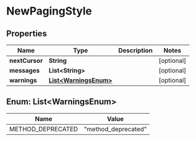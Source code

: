 

# NewPagingStyle


## Properties

| Name | Type | Description | Notes |
|------------ | ------------- | ------------- | -------------|
|**nextCursor** | **String** |  |  [optional] |
|**messages** | **List&lt;String&gt;** |  |  [optional] |
|**warnings** | [**List&lt;WarningsEnum&gt;**](#List&lt;WarningsEnum&gt;) |  |  [optional] |



## Enum: List&lt;WarningsEnum&gt;

| Name | Value |
|---- | -----|
| METHOD_DEPRECATED | &quot;method_deprecated&quot; |



